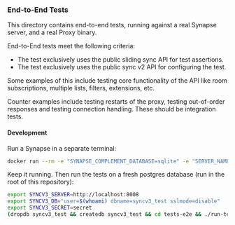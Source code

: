 ### End-to-End Tests

This directory contains end-to-end tests, running against a real Synapse server, and a real Proxy binary.

End-to-End tests meet the following criteria:

-   The test exclusively uses the public sliding sync API for test assertions.
-   The test exclusively uses the public sync v2 API for configuring the test.

Some examples of this include testing core functionality of the API like room subscriptions, multiple lists, filters, extensions, etc.

Counter examples include testing restarts of the proxy, testing out-of-order responses and testing connection handling. These should be integration tests.

#### Development

Run a Synapse in a separate terminal:

```bash
docker run --rm -e "SYNAPSE_COMPLEMENT_DATABASE=sqlite" -e "SERVER_NAME=synapse" -p 8008:8008 ghcr.io/matrix-org/synapse-service:v1.62.0
```

Keep it running. Then run the tests on a fresh postgres database (run in the root of this repository):

```bash
export SYNCV3_SERVER=http://localhost:8008
export SYNCV3_DB="user=$(whoami) dbname=syncv3_test sslmode=disable"
export SYNCV3_SECRET=secret
(dropdb syncv3_test && createdb syncv3_test && cd tests-e2e && ./run-tests.sh)
```
